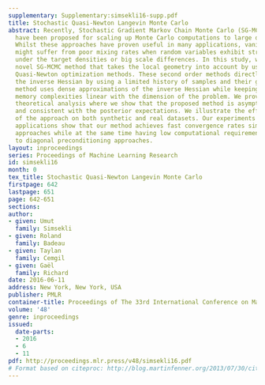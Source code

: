 ```yaml
---
supplementary: Supplementary:simsekli16-supp.pdf
title: Stochastic Quasi-Newton Langevin Monte Carlo
abstract: Recently, Stochastic Gradient Markov Chain Monte Carlo (SG-MCMC) methods
  have been proposed for scaling up Monte Carlo computations to large data problems.
  Whilst these approaches have proven useful in many applications, vanilla SG-MCMC
  might suffer from poor mixing rates when random variables exhibit strong couplings
  under the target densities or big scale differences. In this study, we propose a
  novel SG-MCMC method that takes the local geometry into account by using ideas from
  Quasi-Newton optimization methods. These second order methods directly approximate
  the inverse Hessian by using a limited history of samples and their gradients. Our
  method uses dense approximations of the inverse Hessian while keeping the time and
  memory complexities linear with the dimension of the problem. We provide a formal
  theoretical analysis where we show that the proposed method is asymptotically unbiased
  and consistent with the posterior expectations. We illustrate the effectiveness
  of the approach on both synthetic and real datasets. Our experiments on two challenging
  applications show that our method achieves fast convergence rates similar to Riemannian
  approaches while at the same time having low computational requirements similar
  to diagonal preconditioning approaches.
layout: inproceedings
series: Proceedings of Machine Learning Research
id: simsekli16
month: 0
tex_title: Stochastic Quasi-Newton Langevin Monte Carlo
firstpage: 642
lastpage: 651
page: 642-651
sections: 
author:
- given: Umut
  family: Simsekli
- given: Roland
  family: Badeau
- given: Taylan
  family: Cemgil
- given: Gaël
  family: Richard
date: 2016-06-11
address: New York, New York, USA
publisher: PMLR
container-title: Proceedings of The 33rd International Conference on Machine Learning
volume: '48'
genre: inproceedings
issued:
  date-parts:
  - 2016
  - 6
  - 11
pdf: http://proceedings.mlr.press/v48/simsekli16.pdf
# Format based on citeproc: http://blog.martinfenner.org/2013/07/30/citeproc-yaml-for-bibliographies/
---
```

